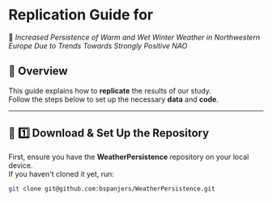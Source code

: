 # **Replication Guide for**  
📄 *Increased Persistence of Warm and Wet Winter Weather in Northwestern Europe Due to Trends Towards Strongly Positive NAO*

## **📌 Overview**
This guide explains how to **replicate** the results of our study.  
Follow the steps below to set up the necessary **data** and **code**.

---

## **📂 1️⃣ Download & Set Up the Repository**
First, ensure you have the **WeatherPersistence** repository on your local device.  
If you haven't cloned it yet, run:
```bash
git clone git@github.com:bspanjers/WeatherPersistence.git

